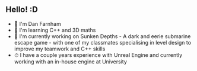 ## Hello! :D
- 👋 I'm Dan Farnham <br>
- 🔭 I'm learning C++ and 3D maths <br>
- 🌱 I'm currently working on Sunken Depths - A dark and eerie submarine escape game - with one of my classmates specialising in level design to improve my teamwork and C++ skills <br>
- ⏱ I have a couple years experience with Unreal Engine and currently working with an in-house engine at University
